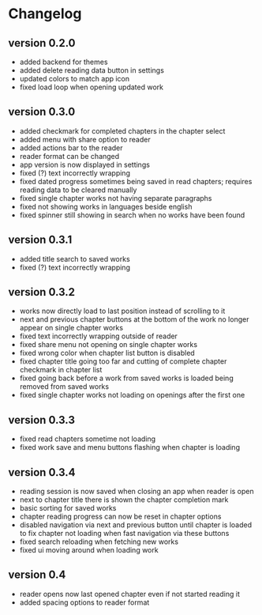 # Changelog

## version 0.2.0

- added backend for themes
- added delete reading data button in settings
- updated colors to match app icon
- fixed load loop when opening updated work

## version 0.3.0

- added checkmark for completed chapters in the chapter select
- added menu with share option to reader
- added actions bar to the reader
- reader format can be changed
- app version is now displayed in settings
- fixed (?) text incorrectly wrapping
- fixed dated progress sometimes being saved in read chapters; requires reading data to be cleared manually
- fixed single chapter works not having separate paragraphs
- fixed not showing works in languages beside english
- fixed spinner still showing in search when no works have been found

## version 0.3.1

- added title search to saved works
- fixed (?) text incorrectly wrapping

## version 0.3.2

- works now directly load to last position instead of scrolling to it
- next and previous chapter buttons at the bottom of the work no longer appear on single chapter works
- fixed text incorrectly wrapping outside of reader
- fixed share menu not opening on single chapter works
- fixed wrong color when chapter list button is disabled
- fixed chapter title going too far and cutting of complete chapter checkmark in chapter list
- fixed going back before a work from saved works is loaded being removed from saved works
- fixed single chapter works not loading on openings after the first one

## version 0.3.3

- fixed read chapters sometime not loading
- fixed work save and menu buttons flashing when chapter is loading

## version 0.3.4

- reading session is now saved when closing an app when reader is open
- next to chapter title there is shown the chapter completion mark
- basic sorting for saved works
- chapter reading progress can now be reset in chapter options
- disabled navigation via next and previous button until chapter is loaded to fix chapter not loading when fast navigation via these buttons
- fixed search reloading when fetching new works
- fixed ui moving around when loading work

## version 0.4

- reader opens now last opened chapter even if not started reading it
- added spacing options to reader format

